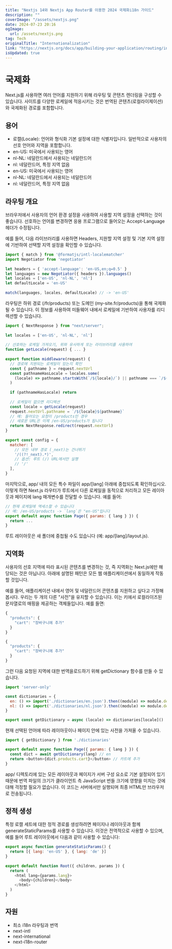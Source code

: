 ```yaml
---
title: "Nextjs 14와 Nextjs App Router를 이용한 2024 국제화i18n 가이드"
description: ""
coverImage: "/assets/nextjs.png"
date: 2024-07-23 20:16
ogImage: 
  url: /assets/nextjs.png
tag: Tech
originalTitle: "Internationalization"
link: "https://nextjs.org/docs/app/building-your-application/routing/internationalization"
isUpdated: true
---
```





# 국제화

Next.js를 사용하면 여러 언어를 지원하기 위해 라우팅 및 콘텐츠 렌더링을 구성할 수 있습니다. 사이트를 다양한 로케일에 적응시키는 것은 번역된 콘텐츠(로컬라이제이션)와 국제화된 경로를 포함합니다.

## 용어

- 로캘(Locale): 언어와 형식화 기본 설정에 대한 식별자입니다. 일반적으로 사용자의 선호 언어와 지역을 포함합니다.
- en-US: 미국에서 사용되는 영어
- nl-NL: 네덜란드에서 사용되는 네덜란드어
- nl: 네덜란드어, 특정 지역 없음
- en-US: 미국에서 사용되는 영어
- nl-NL: 네덜란드에서 사용되는 네덜란드어
- nl: 네덜란드어, 특정 지역 없음

<div class="content-ad"></div>

## 라우팅 개요

브라우저에서 사용자의 언어 환경 설정을 사용하여 사용할 지역 설정을 선택하는 것이 좋습니다. 선호하는 언어를 변경하면 응용 프로그램으로 들어오는 Accept-Language 헤더가 수정됩니다.

예를 들어, 다음 라이브러리를 사용하면 Headers, 지원할 지역 설정 및 기본 지역 설정에 기반하여 선택할 지역 설정을 확인할 수 있습니다.

```js
import { match } from '@formatjs/intl-localematcher'
import Negotiator from 'negotiator'
 
let headers = { 'accept-language': 'en-US,en;q=0.5' }
let languages = new Negotiator({ headers }).languages()
let locales = ['en-US', 'nl-NL', 'nl']
let defaultLocale = 'en-US'
 
match(languages, locales, defaultLocale) // -> 'en-US'
```

<div class="content-ad"></div>

라우팅은 하위 경로 (/fr/products) 또는 도메인 (my-site.fr/products)을 통해 국제화될 수 있습니다. 이 정보를 사용하여 미들웨어 내에서 로케일에 기반하여 사용자를 리디렉션할 수 있습니다.

```js
import { NextResponse } from "next/server";
 
let locales = ['en-US', 'nl-NL', 'nl']
 
// 선호하는 로케일 가져오기, 위와 유사하게 또는 라이브러리를 사용하여
function getLocale(request) { ... }
 
export function middleware(request) {
  // 경로에 지원되는 로케일이 있는지 확인
  const { pathname } = request.nextUrl
  const pathnameHasLocale = locales.some(
    (locale) => pathname.startsWith(`/${locale}/`) || pathname === `/${locale}`
  )
 
  if (pathnameHasLocale) return
 
  // 로케일이 없으면 리디렉션
  const locale = getLocale(request)
  request.nextUrl.pathname = `/${locale}${pathname}`
  // 예: 들어오는 요청이 /products인 경우
  // 새로운 URL은 이제 /en-US/products가 됩니다
  return NextResponse.redirect(request.nextUrl)
}
 
export const config = {
  matcher: [
    // 모든 내부 경로 (_next)는 건너뛰기
    '/((?!_next).*)',
    // 옵션: 루트 (/) URL에서만 실행
    // '/'
  ],
}
```

마지막으로, app/ 내의 모든 특수 파일이 app/[lang] 아래에 중첩되도록 확인하십시오. 이렇게 하면 Next.js 라우터가 루트에서 다른 로케일을 동적으로 처리하고 모든 레이아웃과 페이지에 lang 매개변수를 전달할 수 있습니다. 예를 들어:

```js
// 현재 로케일에 액세스할 수 있습니다
// 예: /en-US/products -> `lang`은 "en-US"입니다
export default async function Page({ params: { lang } }) {
  return ...
}
```

<div class="content-ad"></div>

루트 레이아웃은 새 폴더에 중첩될 수도 있습니다 (예: app/[lang]/layout.js).

## 지역화

사용자의 선호 지역에 따라 표시된 콘텐츠를 변경하는 것, 즉 지역화는 Next.js에만 해당되는 것은 아닙니다. 아래에 설명된 패턴은 모든 웹 애플리케이션에서 동일하게 작동할 것입니다.

예를 들어, 애플리케이션 내에서 영어 및 네덜란드어 콘텐츠를 지원하고 싶다고 가정해 봅시다. 우리는 두 개의 다른 "사전"을 유지할 수 있습니다. 이는 키에서 로컬라이즈된 문자열로의 매핑을 제공하는 객체들입니다. 예를 들면:

<div class="content-ad"></div>

```js
{
  "products": {
    "cart": "장바구니에 추가"
  }
}
```

```js
{
  "products": {
    "cart": "장바구니에 추가"
  }
}
```

그런 다음 요청된 지역에 대한 번역을로드하기 위해 getDictionary 함수를 만들 수 있습니다.

```js
import 'server-only'

const dictionaries = {
  en: () => import('./dictionaries/en.json').then((module) => module.default),
  nl: () => import('./dictionaries/nl.json').then((module) => module.default),
}

export const getDictionary = async (locale) => dictionaries[locale]()
```

<div class="content-ad"></div>

현재 선택된 언어에 따라 레이아웃이나 페이지 안에 있는 사전을 가져올 수 있습니다.

```js
import { getDictionary } from './dictionaries'

export default async function Page({ params: { lang } }) {
  const dict = await getDictionary(lang) // en
  return <button>{dict.products.cart}</button> // 카트에 추가
}
```

app/ 디렉토리에 있는 모든 레이아웃과 페이지가 서버 구성 요소로 기본 설정되어 있기 때문에 번역 파일의 크기가 클라이언트 측 JavaScript 번들 크기에 영향을 미치는 것에 대해 걱정할 필요가 없습니다. 이 코드는 서버에서만 실행되며 최종 HTML만 브라우저로 전송됩니다.

## 정적 생성

<div class="content-ad"></div>

특정 로캘 세트에 대한 정적 경로를 생성하려면 페이지나 레이아웃과 함께 generateStaticParams를 사용할 수 있습니다. 이것은 전역적으로 사용할 수 있으며, 예를 들어 루트 레이아웃에서 다음과 같이 사용할 수 있습니다:

```js
export async function generateStaticParams() {
  return [{ lang: 'en-US' }, { lang: 'de' }]
}
 
export default function Root({ children, params }) {
  return (
    <html lang={params.lang}>
      <body>{children}</body>
    </html>
  )
}
```

## 자원

- 최소 i18n 라우팅과 번역
- next-intl
- next-international
- next-i18n-router